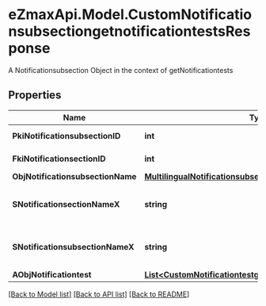 # eZmaxApi.Model.CustomNotificationsubsectiongetnotificationtestsResponse
A Notificationsubsection Object in the context of getNotificationtests

## Properties

Name | Type | Description | Notes
------------ | ------------- | ------------- | -------------
**PkiNotificationsubsectionID** | **int** | The unique ID of the Notificationsubsection | 
**FkiNotificationsectionID** | **int** | The unique ID of the Notificationsection | 
**ObjNotificationsubsectionName** | [**MultilingualNotificationsubsectionName**](MultilingualNotificationsubsectionName.md) |  | [optional] 
**SNotificationsectionNameX** | **string** | The name of the Notificationsection in the language of the requester | [optional] 
**SNotificationsubsectionNameX** | **string** | The name of the Notificationsubsection in the language of the requester | 
**AObjNotificationtest** | [**List&lt;CustomNotificationtestgetnotificationtestsResponse&gt;**](CustomNotificationtestgetnotificationtestsResponse.md) |  | 

[[Back to Model list]](../README.md#documentation-for-models) [[Back to API list]](../README.md#documentation-for-api-endpoints) [[Back to README]](../README.md)

